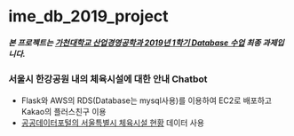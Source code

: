 # ime_db_2019_project

##### 본 프로젝트는 [가천대학교 산업경영공학과 2019년 1학기 Database 수업](https://github.com/TEAMLAB-Lecture/database-101) 최종 과제입니다.

### 서울시 한강공원 내의 체육시설에 대한 안내 Chatbot
- Flask와 AWS의 RDS(Database는 mysql사용)를 이용하여 EC2로 배포하고 Kakao의 플러스친구 이용
- [공공데이터포털의 서울특별시 체육시설 현황](https://www.data.go.kr/dataset/3045306/fileData.do) 데이터 사용
